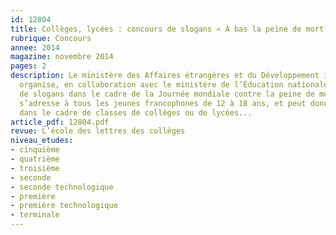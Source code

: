 ```yaml
---
id: 12804
title: Collèges, lycées : concours de slogans « À bas la peine de mort »
rubrique: Concours
annee: 2014
magazine: novembre 2014
pages: 2
description: Le ministère des Affaires étrangères et du Développement international
  organise, en collaboration avec le ministère de l’Éducation nationale, un concours
  de slogans dans le cadre de la Journée mondiale contre la peine de mort. Le concours
  s’adresse à tous les jeunes francophones de 12 à 18 ans, et peut donc prendre place
  dans le cadre de classes de collèges ou de lycées...
article_pdf: 12804.pdf
revue: L’école des lettres des collèges
niveau_etudes:
- cinquième
- quatrième
- troisième
- seconde
- seconde technologique
- première
- première technologique
- terminale
---
```

